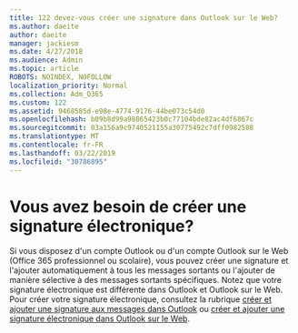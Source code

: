 ```yaml
---
title: 122 devez-vous créer une signature dans Outlook sur le Web?
ms.author: daeite
author: daeite
manager: jackiesm
ms.date: 4/27/2018
ms.audience: Admin
ms.topic: article
ROBOTS: NOINDEX, NOFOLLOW
localization_priority: Normal
ms.collection: Adm_O365
ms.custom: 122
ms.assetid: 9468585d-e98e-4774-9176-44be073c54d0
ms.openlocfilehash: b09b8d99a98865423b0c77104bde82ac4df6867c
ms.sourcegitcommit: 03a156a9c9740521155a30775492c7dff0982588
ms.translationtype: MT
ms.contentlocale: fr-FR
ms.lasthandoff: 03/22/2019
ms.locfileid: "30786895"
---
```

# <a name="need-to-create-an-email-signature"></a>Vous avez besoin de créer une signature électronique?

Si vous disposez d'un compte Outlook ou d'un compte Outlook sur le Web (Office 365 professionnel ou scolaire), vous pouvez créer une signature et l'ajouter automatiquement à tous les messages sortants ou l'ajouter de manière sélective à des messages sortants spécifiques. Notez que votre signature électronique est différente dans Outlook et Outlook sur le Web. Pour créer votre signature électronique, consultez la rubrique [créer et ajouter une signature aux messages dans Outlook](https://support.office.com/article/8ee5d4f4-68fd-464a-a1c1-0e1c80bb27f2.aspx) ou [créer et ajouter une signature électronique dans Outlook sur le Web](https://support.office.com/article/5ff9dcfd-d3f1-447b-b2e9-39f91b074ea3.aspx).

